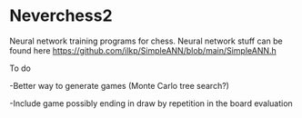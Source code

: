 # Neverchess2

Neural network training programs for chess. 
Neural network stuff can be found here https://github.com/ilkp/SimpleANN/blob/main/SimpleANN.h

To do

-Better way to generate games (Monte Carlo tree search?)

-Include game possibly ending in draw by repetition in the board evaluation
